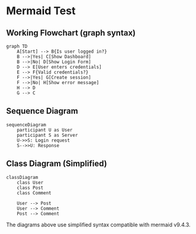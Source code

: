 # Mermaid Test

## Working Flowchart (graph syntax)
```mermaid
graph TD
    A[Start] --> B{Is user logged in?}
    B -->|Yes| C[Show Dashboard]
    B -->|No| D[Show Login Form]
    D --> E[User enters credentials]
    E --> F{Valid credentials?}
    F -->|Yes| G[Create session]
    F -->|No| H[Show error message]
    H --> D
    G --> C
```

## Sequence Diagram
```mermaid
sequenceDiagram
    participant U as User
    participant S as Server
    U->>S: Login request
    S-->>U: Response
```

## Class Diagram (Simplified)
```mermaid
classDiagram
    class User
    class Post
    class Comment
    
    User --> Post
    User --> Comment
    Post --> Comment
```

The diagrams above use simplified syntax compatible with mermaid v9.4.3.